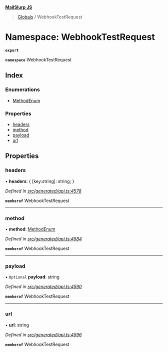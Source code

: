 **[MailSlurp JS](../README.md)**

> [Globals](../README.md) / WebhookTestRequest

# Namespace: WebhookTestRequest

**`export`** 

**`namespace`** WebhookTestRequest

## Index

### Enumerations

* [MethodEnum](../enums/webhooktestrequest.methodenum.md)

### Properties

* [headers](webhooktestrequest.md#headers)
* [method](webhooktestrequest.md#method)
* [payload](webhooktestrequest.md#payload)
* [url](webhooktestrequest.md#url)

## Properties

### headers

•  **headers**: { [key:string]: string;  }

*Defined in [src/generated/api.ts:4578](https://github.com/mailslurp/mailslurp-client/blob/aab6cee/src/generated/api.ts#L4578)*

**`memberof`** WebhookTestRequest

___

### method

•  **method**: [MethodEnum](../enums/webhooktestrequest.methodenum.md)

*Defined in [src/generated/api.ts:4584](https://github.com/mailslurp/mailslurp-client/blob/aab6cee/src/generated/api.ts#L4584)*

**`memberof`** WebhookTestRequest

___

### payload

• `Optional` **payload**: string

*Defined in [src/generated/api.ts:4590](https://github.com/mailslurp/mailslurp-client/blob/aab6cee/src/generated/api.ts#L4590)*

**`memberof`** WebhookTestRequest

___

### url

•  **url**: string

*Defined in [src/generated/api.ts:4596](https://github.com/mailslurp/mailslurp-client/blob/aab6cee/src/generated/api.ts#L4596)*

**`memberof`** WebhookTestRequest
